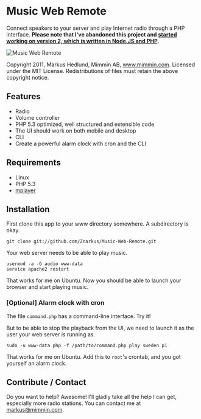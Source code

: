 Music Web Remote
================

Connect speakers to your server and play Internet radio through a PHP interface. **Please note that I've abandoned this project and [started working on version 2, which is written in Node.JS and PHP](https://github.com/Znarkus/Alarm-clock).**

![Music Web Remote](http://labs2.mimmin.com/music-web-remote/screen.png)

Copyright 2011, Markus Hedlund, Mimmin AB, www.mimmin.com. Licensed under the MIT License. Redistributions of files must retain the above copyright notice.



Features
--------

* Radio
* Volume controller
* PHP 5.3 optimized, well structured and extensible code
* The UI should work on both mobile and desktop
* CLI
* Create a powerful alarm clock with cron and the CLI



Requirements
------------

* Linux
* PHP 5.3
* [mplayer](http://www.mplayerhq.hu)



Installation
------------

First clone this app to your www directory somewhere. A subdirectory is okay.

    git clone git://github.com/Znarkus/Music-Web-Remote.git

Your web server needs to be able to play music.

    usermod -a -G audio www-data
    service apache2 restart

That works for me on Ubuntu. Now you should be able to launch your browser and start playing music.


### [Optional] Alarm clock with cron

The file `command.php` has a command-line interface. Try it!

But to be able to stop the playback from the UI, we need to launch it as the user your web server is running as.

    sudo -u www-data php -f /path/to/command.php play sweden p1

That works for me on Ubuntu. Add this to `root`'s crontab, and you got yourself an alarm clock.



Contribute / Contact
--------------------

Do you want to help? Awesome! I'll gladly take all the help I can get, especially more radio stations. You can contact me at markus@mimmin.com.
